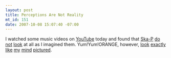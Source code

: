```yaml
--- 
layout: post
title: Perceptions Are Not Reality
mt_id: 151
date: 2007-10-08 15:07:40 -07:00
---
```

I watched some music videos on [YouTube](http://en.wikipedia.org/wiki/YouTube) today and found that [Ska-P](http://en.wikipedia.org/wiki/Ska-P) [do](http://youtube.com/watch?v=Q-Iv7JqlTjw) [not](http://youtube.com/watch?v=cZhl8HU2WQI) [look](http://youtube.com/watch?v=o8EZXKp9gWg) at all as I imagined them.  Yum!Yum!ORANGE, however, [look](http://youtube.com/watch?v=0HJTa_ZPiw0) [exactly](http://youtube.com/watch?v=pSJdx95F_3U) [like](http://youtube.com/watch?v=92-w7P2aicM) [my](http://youtube.com/watch?v=M2uVcKZB3RM) [mind](http://youtube.com/watch?v=-pRyO2Ywx_M) [pictured](http://youtube.com/watch?v=YCJuqLO_a4g).

